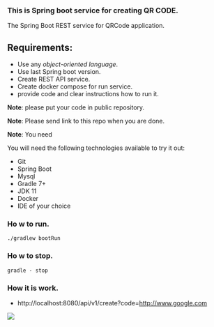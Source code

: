 ### This is Spring boot service for creating QR CODE.

The Spring Boot REST service for QRCode application.

## Requirements:

- Use any *object-oriented language*.
- Use last Spring boot version.
- Create REST API service.
- Create docker compose for run service.
- provide code and clear instructions how to run it.

**Note**: please put your code in public repository.

**Note**: Please send link to this repo when you are done.

**Note**: You need 


You will need the following technologies available to try it out:

* Git
* Spring Boot
* Mysql
* Gradle 7+
* JDK 11
* Docker
* IDE of your choice

### Ho w to run.

```./gradlew bootRun ```

### Ho w to stop.

```gradle - stop```

### How it is work.

* http://localhost:8080/api/v1/create?code=http://www.google.com

![](https://c.radikal.ru/c32/2202/26/ff8ba4f8b155.png)



